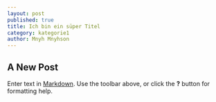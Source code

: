 ```yaml
---
layout: post
published: true
title: Ich bin ein süper Titel
category: kategorie1
author: Mnyh Mnyhson
---
```




## A New Post

Enter text in [Markdown](http://daringfireball.net/projects/markdown/). Use the toolbar above, or click the **?** button for formatting help.
